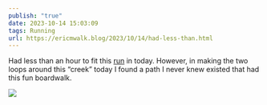 ```yaml
---
publish: "true"
date: 2023-10-14 15:03:09
tags: Running
url: https://ericmwalk.blog/2023/10/14/had-less-than.html
---
```


Had less than an hour to fit this [run](https://strava.com/activities/10038497939) in today. However, in making the two loops around this “creek” today I found a path I never knew existed that had this fun boardwalk.

![](https://ericmwalk.blog/uploads/2023/27d20b3d-0945-470f-8395-e814afce88a5.jpg)